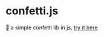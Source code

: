 # confetti.js
🎉 a simple confetti lib in js,
[try it here](https://matubu.github.io/confetti_js/examples/)
